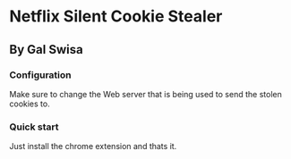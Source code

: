 # Netflix Silent Cookie Stealer
## By Gal Swisa

### Configuration
Make sure to change the Web server that is being used to send the stolen cookies to.

### Quick start
Just install the chrome extension and thats it.
